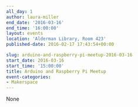 ```yaml
---
all_day: 1
author: laura-miller
end_date: '2016-03-16'
end_time: '16:00:00'
layout: events
location: 'Alderman Library, Room 423'
published-date: 2016-02-17 17:43:54+00:00

slug: arduino-and-raspberry-pi-meetup-2016-03-16
start_date: 2016-03-16
start_time: '15:00:00'
title: Arduino and Raspberry Pi Meetup
event-categories:
- Makerspace
---
```


None
